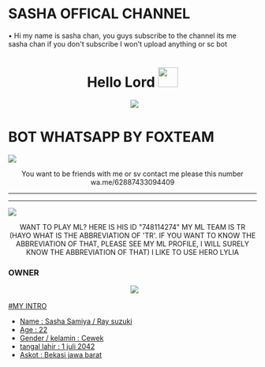 # SASHA OFFICAL CHANNEL

• Hi my name is sasha chan, you guys subscribe to the channel its me sasha chan if you don't subscribe I won't upload anything or sc bot

<h1 align="center">Hello Lord <img src="https://user-images.githubusercontent.com/1303154/88677602-1635ba80-d120-11ea-84d8-d263ba5fc3c0.gif" width="40px" alt=""><br></h1>
<p align="center">
  <img src="https://user-images.githubusercontent.com/99161705/156518347-7a198f68-591d-4cea-8e23-86c2bdf91325.jpeg" />
</p> 


# BOT WHATSAPP BY FOXTEAM


<img src="https://user-images.githubusercontent.com/99161705/156518481-300821c0-d0c8-412c-ba06-b97f094d57cf.jpeg" />
<p align="center"> 
You want to be friends with me or sv contact me please this number
wa.me/62887433094409


</p> 

------

------ 
<img src="https://user-images.githubusercontent.com/99161705/156518989-b69754d4-49e7-4311-8374-bda229f3e2b9.jpg" />
<p align="center"> 
WANT TO PLAY ML? HERE IS HIS ID
"748114274"
MY ML TEAM IS TR (HAYO WHAT IS THE ABBREVIATION OF 'TR'. IF YOU WANT TO KNOW THE ABBREVIATION OF THAT, PLEASE SEE MY ML PROFILE, I WILL SURELY KNOW THE ABBREVIATION OF THAT)
I LIKE TO USE HERO LYLIA



### OWNER
<p align="center">
  <a href="https://wa.me/62887433094409?text=Halo"><img src="https://img.shields.io/badge/WhatsApp-25D366?style=for-the-badge&logo=whatsapp&logoColor=white" /><br>
    
#MY INTRO
    
<p align="center">
  
 - Name : Sasha Samiya / Ray suzuki
 - Age : 22
 - Gender / kelamin : Cewek
 - tangal lahir : 1 juli 2042
 - Askot : Bekasi jawa barat





